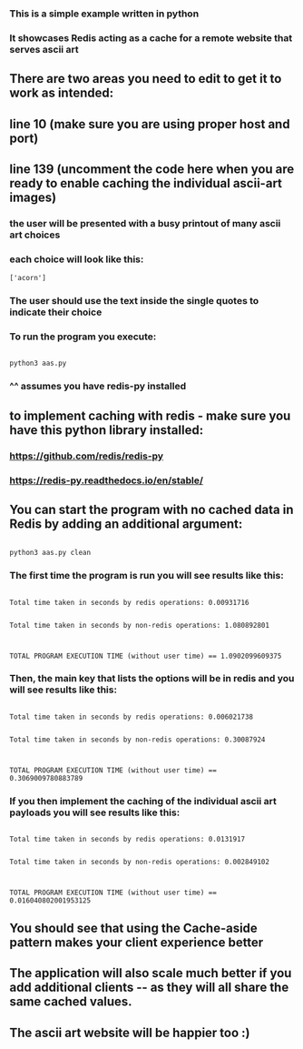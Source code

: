### This is a simple example written in python 
### It showcases Redis acting as a cache for a remote website that serves ascii art
## There are two areas you need to edit to get it to work as intended:
## line 10 (make sure you are using proper host and port)
## line 139 (uncomment the code here when you are ready to enable caching the individual ascii-art images)

### the user will be presented with a busy printout of many ascii art choices
### each choice will look like this:
<code>['acorn']</code>

### The user should use the text inside the single quotes to indicate their choice

### To run the program you execute:

<code>
python3 aas.py
</code>

### ^^ assumes you have redis-py installed

## to implement caching with redis - make sure you have this python library installed: 
### https://github.com/redis/redis-py
### https://redis-py.readthedocs.io/en/stable/

## You can start the program with no cached data in Redis by adding an additional argument:

<code>
python3 aas.py clean
</code>


### The first time the program is run you will see results like this:

<code>
Total time taken in seconds by redis operations: 0.00931716

Total time taken in seconds by non-redis operations: 1.080892801

TOTAL PROGRAM EXECUTION TIME (without user time) == 1.0902099609375
</code>

### Then, the main key that lists the options will be in redis and you will see results like this:

<code>
Total time taken in seconds by redis operations: 0.006021738

Total time taken in seconds by non-redis operations: 0.30087924

TOTAL PROGRAM EXECUTION TIME (without user time) == 0.3069009780883789
</code>

### If you then implement the caching of the individual ascii art payloads you will see results like this:

<code>
Total time taken in seconds by redis operations: 0.0131917

Total time taken in seconds by non-redis operations: 0.002849102

TOTAL PROGRAM EXECUTION TIME (without user time) == 0.016040802001953125
</code>

## You should see that using the Cache-aside pattern makes your client experience better 
## The application will also scale much better if you add additional clients -- as they will all share the same cached values.
## The ascii art website will be happier too :) 